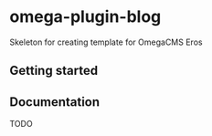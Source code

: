 # omega-plugin-blog
Skeleton for creating template for OmegaCMS Eros

## Getting started 



## Documentation

TODO
